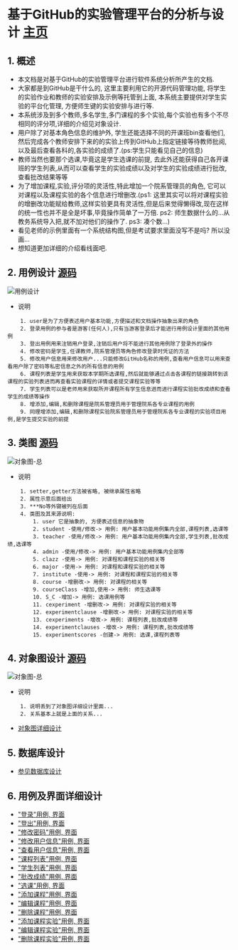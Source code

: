 # 基于GitHub的实验管理平台的分析与设计 [主页](/README.md)

## 1. 概述

- 本文档是对基于GitHub的实验管理平台进行软件系统分析所产生的文档.
- 大家都是到GitHub是干什么的, 这里主要利用它的开源代码管理功能, 将学生的实验作业和教师的实验安排及示例等托管到上面, 本系统主要提供对学生实验的平台化管理, 方便师生键的实验安排与进行等.
- 本系统涉及到多个教师,多名学生,多门课程的多个实验,每个实验也有多个不尽相同的评分项,详细的介绍见对象设计.
- 用户除了对基本角色信息的维护外, 学生还能选择不同的开课班bin查看他们,然后完成各个教师安排下来的的实验上传到GitHub上指定链接等待教师批阅,以及最后查看各科的,各实验的成绩了.(ps:学生只能看见自己的信息)
- 教师当然也要那个选课,毕竟这是学生选课的前提, 去此外还能获得自己各开课班的学生列表,从而可以查看学生的实验成绩以及对学生的实验成绩进行批改,查看批改结果等等
- 为了增加课程,实验,评分项的灵活性,特此增加一个院系管理员的角色, 它可以对课程以及课程实验的各个信息进行增删改.(ps1: 这里其实可以将对课程实验的增删改功能赋给教师,这样实验更具有灵活性,但是后来觉得懒得改,现在这样的统一性也并不是全是坏事,毕竟操作简单了一万倍. ps2: 师生数据什么的...从教务系统导入把,就不加对他们的操作了. ps3: 凑个数...)
- 看见老师的示例里面有一个系统结构图,但是考试要求里面没写不是吗? 所以没画...
- 想知道更加详细的介绍看线面吧.

## 2. 用例设计 [源码](/test6/classView.pu)

![用例设计](../out/test6/userCase/用例图.png)
- 说明
~~~
    1. user是为了方便表述用户基本功能,方便描述和文档操作抽象出来的角色
    2. 登录用例的参与者是游客(任何人),只有当游客登录后才能进行用例设计里面的其他用例
    3. 登出用例用来注销用户登录,注销后用户将不能进行其他用例除了登录外的操作
    4. 修改密码是学生,任课教师,院系管理员等角色修改登录时凭证的方法
    5. 修改用户信息用来修改用户...只能修改GitHub名称的用例,查看用户信息可以用来查看用户除了密码等私密信息之外的所有信息的用例
    6. 课程列表是学生用来获取本学期所选课程,然后就能够通过点击各课程的链接跳转到该课程的实验列表进而再查看实验课程的详情或者提交课程实验等等
    7. 学生列表可以是老师用来获取所开课程所有学生信息进而进行课程实验批改成绩和查看学生的成绩等操作
    8. 增添加,编辑,和删除课程是院系管理员用于管理院系各专业课程的用例
    9. 同理增添加,编辑,和删除课程实验院系管理员用于管理院系各专业课程的实验项目用例,是学生提交实验的前提
~~~

## 3. 类图 [源码](/test6/classView.pu)

![对象图-总](../out/test6/classView/实验管理平台类图.png)
- 说明
~~~
    1. setter,getter方法被省略, 被继承属性省略
    2. 属性示意后面给出
    3. ***No等外键被列在后面
    4. 类图及其来源说明:
        1. user 它是抽象的, 方便表述信息的抽象物
        2. student -使用/修改-> 用例: 用户基本功能用例集内全部,课程列表,选课等
        3. teacher -使用/修改-> 用例: 用户基本功能用例集内全部,学生列表,批改成绩,选课等
        4. admin -使用/修改-> 用例: 用户基本功能用例集内全部等
        5. clazz -使用-> 用例: 对课程和课程实验的相关等
        6. major -使用-> 用例: 对课程和课程实验的相关等
        7. institute -使用-> 用例: 对课程和课程实验的相关等
        8. course -增删改-> 用例: 对课程的相关等
        9. courseClass -增加,使用-> 用例: 师生选课等 
        10. S_C -增加-> 用例: 选课用例等
        11. cexperiment -增删改-> 用例: 对课程实验的相关等
        12. experimentclause -增删改-> 用例: 对课程实验的相关等
        13. cexperiments -增改-> 用例: 课程列表,批改成绩等
        14. experimentclauses -增改-> 用例: 课程列表,批改成绩等
        15. experimentscores -创建-> 用例: 选课,课程列表等
~~~

## 4. 对象图设计 [源码](/test6/objectMView.pu)

![对象图-总](../out/test6/objectMView/对象图-总.png)
- 说明
~~~
    1. 说明丢到了对象图详细设计里面...
    2. 关系基本上就是上面的关系...
~~~
- [对象图详细设计](/test6/对象图详细设计.md)

## 5. 数据库设计 

- [参见数据库设计](/test6/数据库设计.md) 

## 6. 用例及界面详细设计

- ["登录"用例, 界面](用例/登录.md)
- ["登出"用例, 界面](用例/登出.md)
- ["修改密码"用例, 界面](用例/修改密码.md)
- ["修改用户信息"用例, 界面](用例/修改用户信息.md)
- ["查看用户信息"用例, 界面](用例/查看用户信息.md)
- ["课程列表"用例, 界面](用例/课程列表.md)
- ["学生列表"用例, 界面](用例/学生列表.md)
- ["批改成绩"用例, 界面](用例/批改成绩.md)
- ["选课"用例, 界面](用例/选课.md)
- ["添加课程"用例, 界面](用例/添加课程.md)
- ["编辑课程"用例, 界面](用例/编辑课程.md)
- ["删除课程"用例, 界面](用例/删除课程.md)
- ["添加课程实验"用例, 界面](用例/添加课程实验.md)
- ["编辑课程实验"用例, 界面](用例/编辑课程实验.md)
- ["删除课程实验"用例, 界面](用例/删除课程实验.md)